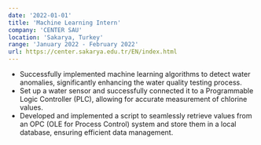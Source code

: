 ```yaml
---
date: '2022-01-01'
title: 'Machine Learning Intern'
company: 'CENTER SAU'
location: 'Sakarya, Turkey'
range: 'January 2022 - February 2022'
url: https://center.sakarya.edu.tr/EN/index.html
---
```


- Successfully implemented machine learning algorithms to detect water anomalies, significantly enhancing the water quality testing process.
- Set up a water sensor and successfully connected it to a Programmable Logic Controller (PLC), allowing for accurate measurement of chlorine values.
- Developed and implemented a script to seamlessly retrieve values from an OPC (OLE for Process Control) system and store them in a local database, ensuring efficient data management.
